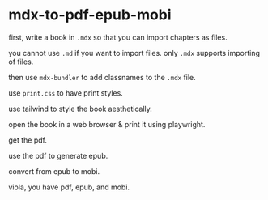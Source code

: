 # mdx-to-pdf-epub-mobi

first, write a book in `.mdx` so that you can import chapters as files.

you cannot use `.md` if you want to import files. only `.mdx` supports importing of files.

then use `mdx-bundler` to add classnames to the `.mdx` file.

use `print.css` to have print styles.

use tailwind to style the book aesthetically.

open the book in a web browser & print it using playwright.

get the pdf.

use the pdf to generate epub.

convert from epub to mobi.

viola, you have pdf, epub, and mobi.